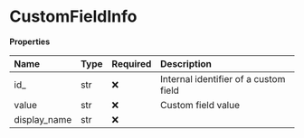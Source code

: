 # CustomFieldInfo

**Properties**

| Name         | Type | Required | Description                           |
| :----------- | :--- | :------- | :------------------------------------ |
| id\_         | str  | ❌       | Internal identifier of a custom field |
| value        | str  | ❌       | Custom field value                    |
| display_name | str  | ❌       |                                       |

<!-- This file was generated by liblab | https://liblab.com/ -->
